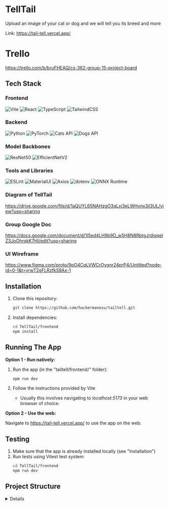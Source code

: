 # TellTail
Upload an image of your cat or dog and we will tell you its breed and more

Link: https://tail-tell.vercel.app/

# Trello
https://trello.com/b/bruFHEAQ/cs-362-group-15-project-board

## Tech Stack

### Frontend
![Vite](https://img.shields.io/badge/Vite-646CFF?style=for-the-badge&logo=vite&logoColor=white)  ![React](https://img.shields.io/badge/React-61DAFB?style=for-the-badge&logo=react&logoColor=black)  ![TypeScript](https://img.shields.io/badge/TypeScript-3178C6?style=for-the-badge&logo=typescript&logoColor=white)  ![TailwindCSS](https://img.shields.io/badge/TailwindCSS-38B2AC?style=for-the-badge&logo=tailwind-css&logoColor=white)

### Backend
![Python](https://img.shields.io/badge/Python-3776AB?style=for-the-badge&logo=python&logoColor=white)  ![PyTorch](https://img.shields.io/badge/PyTorch-EE4C2C?style=for-the-badge&logo=pytorch&logoColor=white)  ![Cats API](https://img.shields.io/badge/Cats%20API-FFD700?style=for-the-badge&logo=cat&logoColor=black)  ![Dogs API](https://img.shields.io/badge/Dogs%20API-8B4513?style=for-the-badge&logo=dog&logoColor=white) 


### Model Backbones
![ResNet50](https://img.shields.io/badge/ResNet50-0096FF?style=for-the-badge&logo=deep-learning&logoColor=white)  ![EfficientNetV2](https://img.shields.io/badge/EfficientNetV2-00C853?style=for-the-badge&logo=deep-learning&logoColor=white) 


### Tools and Libraries
![ESLint](https://img.shields.io/badge/ESLint-4B32C3?style=for-the-badge&logo=eslint&logoColor=white)  ![MaterialUI](https://img.shields.io/badge/Material%20UI-0081CB?style=for-the-badge&logo=mui&logoColor=white)  ![Axios](https://img.shields.io/badge/Axios-5A29E4?style=for-the-badge&logo=axios&logoColor=white)  ![dotenv](https://img.shields.io/badge/dotenv-ECD53F?style=for-the-badge&logo=.env&logoColor=black)  ![ONNX Runtime](https://img.shields.io/badge/ONNX%20Runtime-005CED?style=for-the-badge&logo=onnx&logoColor=white)


### Diagram of TellTail
https://drive.google.com/file/d/1aQUYL65NAHzgO3qLxj3eLWHvnx3il3UL/view?usp=sharing

### Group Google Doc 
https://docs.google.com/document/d/1I5ed4LH9b9D_w5H8N8RbtgJrdjqqeIZ3JoOhrqkK7HI/edit?usp=sharing 

### UI Wireframe
https://www.figma.com/proto/9pO4CqLVWCrOygnr24prP4/Untitled?node-id=0-1&t=yrwT2gFLRzfkS8Ax-1

## Installation
1. Clone this repository:
   ```bash
   git clone https://github.com/hackermanosu/tailtell.git
   ```
2. Install dependencies:
   ```bash
   cd TellTail/frontend
   npm install
   ```

## Running The App
**Option 1 - Run natively:**
1. Run the app (in the "tailtell/frontend/" folder):
   ```bash
   npm run dev
   ```
2. Follow the instructions provided by Vite

   - Usually this involves navigating to _localhost:5173_ in your web browser of choice.


**Option 2 - Use the web:**

Navigate to https://tail-tell.vercel.app/ to use the app on the web.

## Testing
1. Make sure that the app is already installed locally (see "Installation")
2. Run tests using Vitest test system:
    ```bash
   cd TellTail/frontend
   npm run dev
   ```

## Project Structure
<details>

```
$PROJECT_ROOT
├── backend
│   ├── pth_files
│   ├── README.md
│   ├── api.env
│   ├── catApi.ts
│   ├── convert to tensorflow.py
│   ├── dogApi.ts
│   ├── predict_cat_breed.py
│   ├── predict_dog_age.py
│   ├── predict_dog_breed.py
│   ├── predict_dog_lifestage.py
│   ├── preliminary_server.py
│   └── training_cat_breed.py
│
├── frontend
│   ├── public
│   │   ├── cat_breed_model.onnx
│   │   ├── dog_age_model.onnx
│   │   ├── dog_breed_model.onnx
│   │   ├── dog_lifestage_model.onnx
│   │   ├── ort-wasm-simd-threaded.jsep.wasm
│   │   └── ort-wasm-simd-threaded.wasm
│   │
│   ├── src
│   │   ├── components
│   │   │   ├── About Us
│   │   │   ├── Drop Field
│   │   │   │   ├── CatDropField.tsx
│   │   │   │   └── DogDropField.tsx
│   │   │   ├── Drop Page
│   │   │   ├── Header
│   │   │   ├── Home
│   │   │   ├── Instructions
│   │   │   └── Profiles
│   │   │       ├── CatProfiles.tsx
│   │   │       └── DogProfile.tsx
│   │   │
│   │   ├── App.css
│   │   ├── App.tsx
│   │   ├── index.css
│   │   ├── main.tsx
│   │   └── vite-env.d.ts
│   │
│   ├── README.md
│   ├── eslint.config.js
│   ├── index.html
│   ├── package-lock.json
│   ├── package.json
│   ├── postcss.config.js
│   ├──tailwind.config.js
```
</details>

